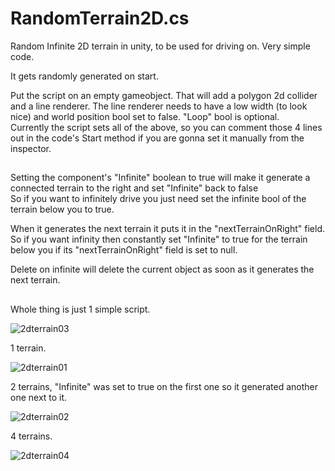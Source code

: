 # RandomTerrain2D.cs
Random Infinite 2D terrain in unity, to be used for driving on. Very simple code.

It gets randomly generated on start.


Put the script on an empty gameobject. That will add a polygon 2d collider and a line renderer. The line renderer needs to have a low width (to look nice) and world position bool set to false. "Loop" bool is optional.  
Currently the script sets all of the above, so you can comment those 4 lines out in the code's Start method if you are gonna set it manually from the inspector.  


##  


Setting the component's "Infinite" boolean to true will make it generate a connected terrain to the right and set "Infinite" back to false  
So if you want to infinitely drive you just need set the infinite bool of the terrain below you to true.  


When it generates the next terrain it puts it in the "nextTerrainOnRight" field. So if you want infinity then constantly set "Infinite" to true for the terrain below you if its "nextTerrainOnRight" field is set to null.  


Delete on infinite will delete the current object as soon as it generates the next terrain.

##  

Whole thing is just 1 simple script.

![2dterrain03](https://user-images.githubusercontent.com/41348897/44438020-82ffbc00-a5bd-11e8-8e7f-9ff97247e5c8.png)

1 terrain.

![2dterrain01](https://user-images.githubusercontent.com/41348897/44438016-82672580-a5bd-11e8-9781-e5dca307186c.png)

2 terrains, "Infinite" was set to true on the first one so it generated another one next to it.

![2dterrain02](https://user-images.githubusercontent.com/41348897/44438019-82672580-a5bd-11e8-84dd-f9f1a9cc7748.png)

4 terrains.

![2dterrain04](https://user-images.githubusercontent.com/41348897/44438021-82ffbc00-a5bd-11e8-9fd7-dff640e3ee20.png)

